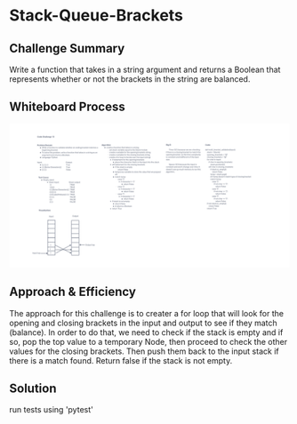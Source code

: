 # Stack-Queue-Brackets

## Challenge Summary

Write a function that takes in a string argument and returns a Boolean that represents whether or not the brackets in the string are balanced.

## Whiteboard Process

![Whiteboard image](./stack-queue-brackets.png)

## Approach & Efficiency

The approach for this challenge is to creater a for loop that will look for the opening and closing brackets in the input and output to see if they match (balance). In order to do that, we need to check if the stack is empty and if so, pop the top value to a temporary Node, then proceed to check the other values for the closing brackets. Then push them back to the input stack if there is a match found. Return false if the stack is not empty.

## Solution

run tests using 'pytest'
